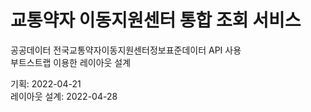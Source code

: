 # 교통약자 이동지원센터 통합 조회 서비스

공공데이터
전국교통약자이동지원센터정보표준데이터 API 사용  
부트스트랩 이용한 레이아웃 설계


기획: 2022-04-21  
레이아웃 설계: 2022-04-28  
